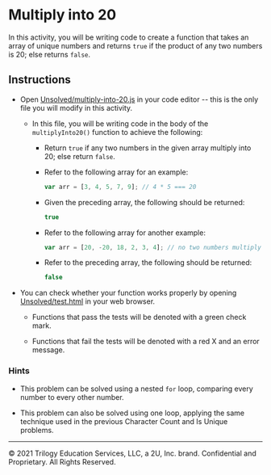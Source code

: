 # Multiply into 20

In this activity, you will be writing code to create a function that takes an array of unique numbers and returns `true` if the product of any two numbers is 20; else returns `false`.

## Instructions

* Open [Unsolved/multiply-into-20.js](Unsolved/multiply-into-20.js) in your code editor -- this is the only file you will modify in this activity.

  * In this file, you will be writing code in the body of the `multiplyInto20()` function to achieve the following:

    * Return `true` if any two numbers in the given array multiply into 20; else return `false`.

    * Refer to the following array for an example:

      ```js
      var arr = [3, 4, 5, 7, 9]; // 4 * 5 === 20
      ```

    * Given the preceding array, the following should be returned:

      ```js
      true
      ```

    * Refer to the following array for another example:

      ```js
      var arr = [20, -20, 18, 2, 3, 4]; // no two numbers multiply into 20
      ```

    * Refer to the preceding array, the following should be returned:

      ```js
      false
      ```

* You can check whether your function works properly by opening [Unsolved/test.html](Unsolved/test.html) in your web browser.

  * Functions that pass the tests will be denoted with a green check mark.

  * Functions that fail the tests will be denoted with a red X and an error message.

### Hints

* This problem can be solved using a nested `for` loop, comparing every number to every other number.

* This problem can also be solved using one loop, applying the same technique used in the previous Character Count and Is Unique problems.

---
© 2021 Trilogy Education Services, LLC, a 2U, Inc. brand. Confidential and Proprietary. All Rights Reserved.
